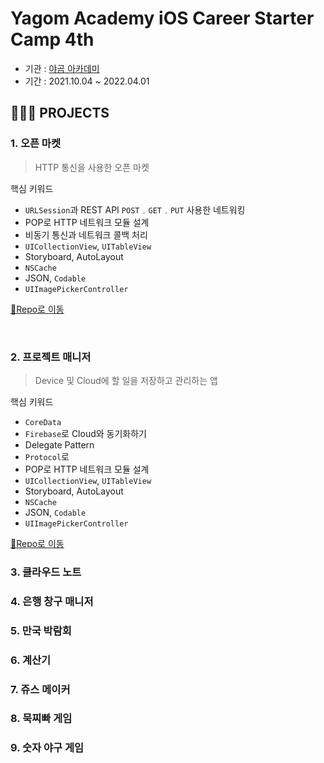 # Yagom Academy iOS Career Starter Camp 4th
- 기관 :  [야곰 아카데미](https://www.yagom-academy.kr/camp/career-starter)
- 기간 : 2021.10.04 ~ 2022.04.01

## 👩🏻‍💻 PROJECTS

### 1. 오픈 마켓
> HTTP 통신을 사용한 오픈 마켓 

핵심 키워드
- `URLSession`과 REST API `POST`﹒`GET`﹒`PUT` 사용한 네트워킹
- POP로 HTTP 네트워크 모듈 설계
- 비동기 통신과 네트워크 콜백 처리
- `UICollectionView`, `UITableView`
- Storyboard, AutoLayout
- `NSCache`
- JSON, `Codable`
- `UIImagePickerController`

[📁Repo로 이동](https://github.com/Jager-yoo/ios-open-market)

<br>

### 2. 프로젝트 매니저
> Device 및 Cloud에 할 일을 저장하고 관리하는 앱

핵심 키워드
- `CoreData`
- `Firebase`로 Cloud와 동기화하기
- Delegate Pattern
- `Protocol`로 
- POP로 HTTP 네트워크 모듈 설계
- `UICollectionView`, `UITableView`
- Storyboard, AutoLayout
- `NSCache`
- JSON, `Codable`
- `UIImagePickerController`

[📁Repo로 이동](https://github.com/Jager-yoo/ios-open-market)
### 3. 클라우드 노트

### 4. 은행 창구 매니저

### 5. 만국 박람회

### 6. 계산기

### 7. 쥬스 메이커

### 8. 묵찌빠 게임

### 9. 숫자 야구 게임
